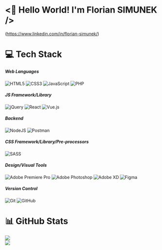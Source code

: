 # <👋 Hello World! I'm Florian SIMUNEK />
(https://www.linkedin.com/in/florian-simunek/) <a href="https://www.linkedin.com/in/florian-simunek" target="_blank"><img alt="" src="https://img.shields.io/badge/LinkedIn-0077B5?style=for-the-badge&logo=linkedin&logoColor=white" /></a> <a href="mailto:florian.simunek@gmail.com" target="_blank"><img alt="" src="https://img.shields.io/badge/Gmail-D14836?style=for-the-badge&logo=gmail&logoColor=white" /></a> <a href="https://floriansimunek.com" target="_blank"><img alt="" src="https://img.shields.io/badge/Portfolio-000?logo=vercel&logoColor=white&style=for-the-badge" /></a>

# 💻 Tech Stack
##### Web Languages
 ![HTML5](https://img.shields.io/badge/html5-%23E34F26.svg?style=for-the-badge&logo=html5&logoColor=white) ![CSS3](https://img.shields.io/badge/css3-%231572B6.svg?style=for-the-badge&logo=css3&logoColor=white) ![JavaScript](https://img.shields.io/badge/javascript-%23323330.svg?style=for-the-badge&logo=javascript&logoColor=%23F7DF1E) ![PHP](https://img.shields.io/badge/php-%23777BB4.svg?style=for-the-badge&logo=php&logoColor=white) 

##### JS Framework/Library
![jQuery](https://img.shields.io/badge/jquery-%230769AD.svg?style=for-the-badge&logo=jquery&logoColor=white) ![React](https://img.shields.io/badge/react-%2320232a.svg?style=for-the-badge&logo=react&logoColor=%2361DAFB) ![Vue.js](https://img.shields.io/badge/vuejs-%2335495e.svg?style=for-the-badge&logo=vuedotjs&logoColor=%234FC08D)  

##### Backend
![NodeJS](https://img.shields.io/badge/node.js-6DA55F?style=for-the-badge&logo=node.js&logoColor=white) ![Postman](https://img.shields.io/badge/Postman-FF6C37?style=for-the-badge&logo=postman&logoColor=white)

##### CSS Framework/Library/Pre-processors

 ![SASS](https://img.shields.io/badge/SASS-hotpink.svg?style=for-the-badge&logo=SASS&logoColor=white) 

##### Design/Visual Tools

![Adobe Premiere Pro](https://img.shields.io/badge/Adobe%20Premiere%20Pro-9999FF.svg?style=for-the-badge&logo=Adobe%20Premiere%20Pro&logoColor=white)  ![Adobe Photoshop](https://img.shields.io/badge/adobephotoshop-%2331A8FF.svg?style=for-the-badge&logo=adobephotoshop&logoColor=white) ![Adobe XD](https://img.shields.io/badge/Adobe%20XD-470137?style=for-the-badge&logo=Adobe%20XD&logoColor=#FF61F6)	![Figma](https://img.shields.io/badge/figma-%23F24E1E.svg?style=for-the-badge&logo=figma&logoColor=white) 

##### Version Control
![Git](https://img.shields.io/badge/-Git-000?style=for-the-badge&logo=git) ![GitHub](https://img.shields.io/badge/-GitHub-000?style=for-the-badge&logo=github)

# 📊 GitHub Stats
![](https://github-readme-streak-stats.herokuapp.com/?user=floriansimunek&theme=dark&hide_border=true)<br/>
![](https://github-readme-stats.vercel.app/api/top-langs/?username=floriansimunek&theme=dark&hide_border=true&include_all_commits=true&count_private=true&layout=compact)

<!-- Proudly created with GPRM ( https://gprm.itsvg.in ) -->
